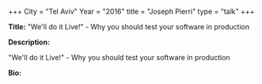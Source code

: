 +++
City = "Tel Aviv"
Year = "2016"
title = "Joseph Pierri"
type = "talk"
+++

<div class="span-15  ">
  <div class="span-15  last ">
  <p><strong>Title:</strong>
  "We'll do it Live!" - Why you should test your software in production
  </p>

  <p><strong>Description:</strong></p>

  <p>"We'll do it Live!" - Why you should test your software in production</p>
      <p><strong>Bio:</strong></p>

  <p></p>

  </div>
</div>
